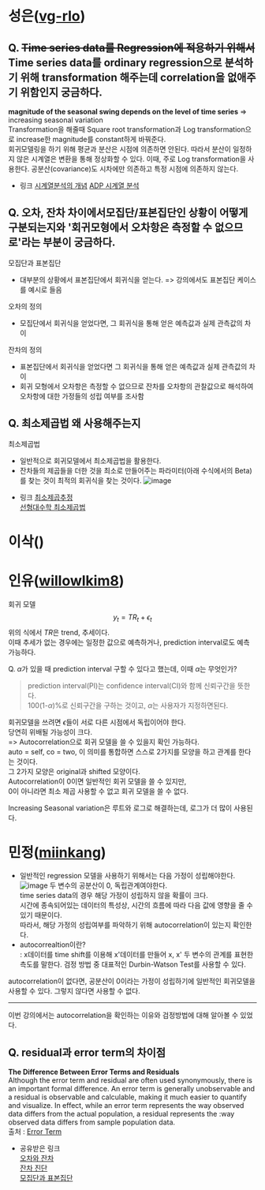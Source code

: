 # 성은([vg-rlo](https://github.com/vg-rlo))

##  Q. ~~Time series data를  Regression에  적용하기 위해서~~ Time series data를 ordinary regression으로 분석하기 위해 transformation 해주는데 correlation을 없애주기 위함인지 궁금하다. 
**magnitude of the seasonal swing depends on the level of time series**
=> increasing seasonal variation     
Transformation을 해줄때 Square root transformation과 Log transformation으로 increase한 magnitude를 constant하게 바꿔준다.    
회귀모델링을 하기 위해 평균과 분산은 시점에 의존하면 안된다. 따라서 분산이 일정하지 않은 시계열은 변환을 통해 정상화할 수 있다. 이때, 주로 Log transformation을 사용한다. 공분산(covariance)도 시차에만 의존하고 특정 시점에 의존하지 않는다.     

- 링크 
[시계열분석의 개념](https://analysis-flood.tistory.com/17)
[ADP 시계열 분석](https://ckmoong.tistory.com/7)   

## Q. 오차, 잔차 차이에서모집단/표본집단인 상황이 어떻게 구분되는지와  '회귀모형에서 오차항은 측정할 수 없으므로'라는 부분이 궁금하다. 
모집단과 표본집단
* 대부분의 상황에서 표본집단에서 회귀식을 얻는다. => 강의에서도 표본집단 케이스를 예시로 들음 

오차의 정의
* 모집단에서 회귀식을 얻었다면, 그 회귀식을 통해 얻은 예측값과 실제 관측값의 차이 

잔차의 정의 
* 표본집단에서 회귀식을 얻었다면 그 회귀식을 통해 얻은 예측값과 실제 관측값의 차이 
* 회귀 모형에서 오차항은 측정할 수 없으므로 잔차를 오차항의 관찰값으로 해석하여 오차항에 대한 가정들의 성립 여부를 조사함

## Q. 최소제곱법 왜 사용해주는지 
최소제곱법 
* 일반적으로 회귀모델에서 최소제곱법을 활용한다. 
* 잔차들의 제곱들을 더한 것을 최소로 만들어주는 파라미터(아래 수식에서의 Beta)를 찾는 것이 최적의 회귀식을 찾는 것이다. 
![image](https://user-images.githubusercontent.com/69677950/115814726-962f4d80-a430-11eb-9d4e-32cdabdbd0ed.png)

- 링크 
[최소제곱추정](https://otexts.com/fppkr/least-squares.html)    
[선형대수학 최소제곱법](https://bskyvision.com/236)

# 이삭([](https://github.com/))
# 인유([willowlkim8](https://github.com/willowkim8))

회귀 모델
$$y_t=TR_t+\epsilon_t$$
위의 식에서 $TR$은 trend, 추세이다.  
이때 추세가 없는 경우에는 일정한 값으로 예측하거나, prediction interval로도 예측 가능하다.  

Q. $\alpha$가 있을 때 prediction interval 구할 수 있다고 했는데, 이때 $\alpha$는 무엇인가?
>prediction interval(PI)는 confidence interval(CI)와 함께 신뢰구간을 뜻한다.  
100(1-$\alpha$)%로 신뢰구간을 구하는 것이고, $\alpha$는 사용자가 지정하면된다.  

회귀모델을 쓰려면 $\epsilon$들이 서로 다른 시점에서 독립이어야 한다.  
당연히 위배될 가능성이 크다.  
=> Autocorrelation으로 회귀 모델을 쓸 수 있을지 확인 가능하다.  
auto = self, co = two, 이 의미를 통합하면 스스로 2가지를 모양을 하고 관계를 한다는 것이다.  
그 2가지 모양은 original과 shifted 모양이다.  
Autocorrelation이 0이면 일반적인 회귀 모델을 쓸 수 있지만,  
0이 아니라면 최소 제곱 사용할 수 없고 회귀 모델을 쓸 수 없다.

Increasing Seasonal variation은 루트와 로그로 해결하는데, 로그가 더 많이 사용된다.


# 민정([miinkang](https://github.com/miinkang))

- 일반적인 regression 모델을 사용하기 위해서는 다음 가정이 성립해야한다.   
![image](https://user-images.githubusercontent.com/68461606/115803587-28792680-a41c-11eb-8bde-24d3e26be347.png)
두 변수의 공분산이 0, 독립관계여야한다.   
time series data의 경우 해당 가정이 성립하지 않을 확률이 크다.   
시간에 종속되어있는 데이터의 특성상, 시간의 흐름에 따라 다음 값에 영향을 줄 수 있기 때문이다.   
따라서, 해당 가정의 성립여부를 파악하기 위해 autocorrelation이 있는지 확인한다.   
- autocorrealtion이란?    
: x데이터를 time shift를 이용해 x'데이터를 만들어 x, x' 두 변수의 관계를 표현한 측도를 말한다. 
검정 방법 중 대표적인 Durbin-Watson Test를 사용할 수 있다.   

autocorrelation이 없다면, 공분산이 0이라는 가정이 성립하기에 일반적인 회귀모델을 사용할 수 있다. 
그렇지 않다면 사용할 수 없다.   

---

이번 강의에서는 autocorrelation을 확인하는 이유와 검정방법에 대해 알아볼 수 있었다. 

## Q. residual과 error term의 차이점    
**The Difference Between Error Terms and Residuals**     
Although the error term and residual are often used synonymously, there is an important formal difference. An error term is generally unobservable and a residual is observable and calculable, making it much easier to quantify and visualize. In effect, while an error term represents the way observed data differs from the actual population, a residual represents the :way observed data differs from sample population data.    
출처 : [Error Term](https://www.investopedia.com/terms/e/errorterm.asp#:~:text=The%20Difference%20Between%20Error%20Terms%20and%20Residuals&text=In%20effect%2C%20while%20an%20error,differs%20from%20sample%20population%20data)      

- 공유받은 링크    
[오차와 잔차](https://m.blog.naver.com/PostView.nhn?blogId=jmzzang4004&logNo=100050479647&proxyReferer=https:%2F%2Fwww.google.com%2F)    
[잔차 진단](https://otexts.com/fppkr/residuals.html)    
[모집단과 표본집단](https://m.blog.naver.com/PostView.nhn?blogId=istech7&logNo=50151725609&proxyReferer=https:%2F%2Fwww.google.com%2F)    
